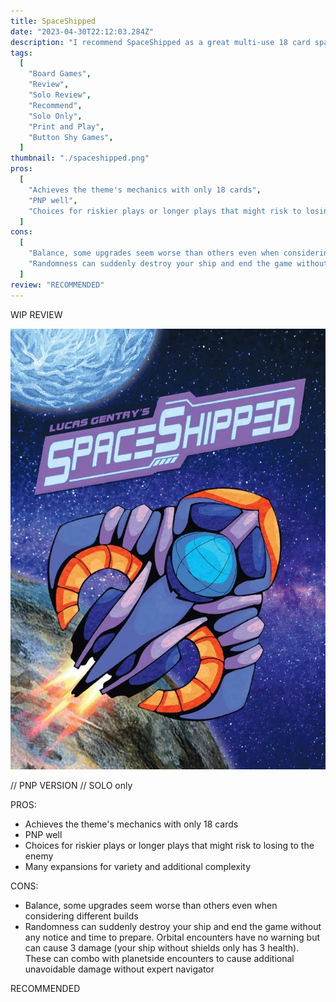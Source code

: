 ```yaml
---
title: SpaceShipped
date: "2023-04-30T22:12:03.284Z"
description: "I recommend SpaceShipped as a great multi-use 18 card space merchant adventure."
tags:
  [
    "Board Games",
    "Review",
    "Solo Review",
    "Recommend",
    "Solo Only",
    "Print and Play",
    "Button Shy Games",
  ]
thumbnail: "./spaceshipped.png"
pros:
  [
    "Achieves the theme's mechanics with only 18 cards",
    "PNP well",
    "Choices for riskier plays or longer plays that might risk to losing to the enemy",
  ]
cons:
  [
    "Balance, some upgrades seem worse than others even when considering different builds",
    "Randomness can suddenly destroy your ship and end the game without any notice and time to prepare",
  ]
review: "RECOMMENDED"
---
```


WIP REVIEW

![SpaceShipped](./spaceshipped.png)

// PNP VERSION
// SOLO only

PROS:

- Achieves the theme's mechanics with only 18 cards
- PNP well
- Choices for riskier plays or longer plays that might risk to losing to the enemy
- Many expansions for variety and additional complexity

CONS:

- Balance, some upgrades seem worse than others even when considering different builds
- Randomness can suddenly destroy your ship and end the game without any notice and time to prepare. Orbital encounters have no warning but can cause 3 damage (your ship without shields only has 3 health). These can combo with planetside encounters to cause additional unavoidable damage without expert navigator

RECOMMENDED

